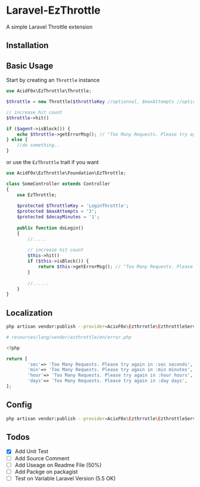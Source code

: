 # Laravel-EzThrottle
A simple Laravel Throttle extension


Installation
------------


Basic Usage
-----------

Start by creating an `Throttle` instance  
```php
use AcidF0x\EzThrottle\Throttle;  

$throttle = new Throttle($throttleKey //optionnal, $maxAttempts //optional, $decayMinutes //optional);  

// increase hit count
$throttle->hit()

if ($agent->isBlock()) {
    echo $throttle->getErrorMsg(); // "Too Many Requests. Please try again in 1 minutes"
} else {
    //do something..
}
```
or use the `EzThrottle` trait if you want  

```php
use AcidF0x\EzThrottle\Foundation\EzThrottle;

class SomeController extends Controller
{
    use EzThrottle;
    
    $protected $ThrottleKey = 'LoginThrottle';
    $protected $maxAttempts = '3';
    $protected $decayMinutes = '1';
    
    public function doLogin()
    {
        //.....
        
        // increase hit count
        $this->hit()
        if ($this->isBlock()) {
            return $this->getErrorMsg(); // "Too Many Requests. Please try again in 1 minutes"
        } 
        
        //......
    }
}
```

Localization
-----------

```bash
php artisan vendor:publish --provider=AcixF0x\Ezthrrotle\EzthrottleServiceProvider
```

```php
# resources/lang/vendor/ezthrottle/en/error.php

<?php

return [
        'sec'=> 'Too Many Requests. Please try again in :sec seconds',
        'min'=> 'Too Many Requests. Please try again in :min minutes',
        'hour'=> 'Too Many Requests. Please try again in :hour hours',
        'days'=> 'Too Many Requests. Please try again in :day days',
];
```

Config
-----------

```bash
php artisan vendor:publish --provider=AcixF0x\Ezthrrotle\EzthrottleServiceProvider
```

## Todos
- [x] Add Unit Test
- [ ] Add Source Comment 
- [ ] Add Useage on Readme File (50%)
- [ ] Add Packge on packagist
- [ ] Test on Variable Laravel Version (5.5 OK)
